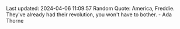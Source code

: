 Last updated: 2024-04-06 11:09:57
Random Quote: America, Freddie. They've already had their revolution, you won't have to bother. - Ada Thorne